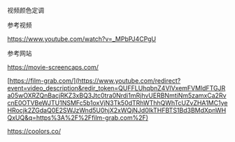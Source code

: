 视频颜色定调

参考视频

https://www.youtube.com/watch?v=_MPbPJ4CPgU

参考网站

https://movie-screencaps.com/

[https://film-grab.com/](https://www.youtube.com/redirect?event=video_description&redir_token=QUFFLUhqbnZ4VlVxemFVMldFTGJRa05wOXRZQnBacjRKZ3xBQ3Jtc0tra0Nrdi1mRjhvUERBNmtiNm5zamxCa2RvcnE0OTVBeWJTU1NSMFc5b1oxVjN3Tk50dTRhWThhQWhTcUZvZHA1MC1yeHRocjk2ZGdaQ0E2SWJzWnd5U0hjX2xWQjNJd0lkTHFBTS1Bd3BMdXpnWHQxUQ&q=https%3A%2F%2Ffilm-grab.com%2F) 

https://coolors.co/